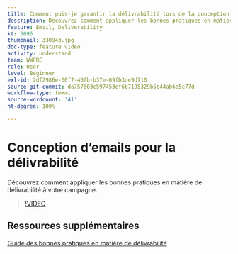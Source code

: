 ```yaml
---
title: Comment puis-je garantir la délivrabilité lors de la conception d’emails ?
description: Découvrez comment appliquer les bonnes pratiques en matière de délivrabilité.
feature: Email, Deliverability
kt: 5095
thumbnail: 330943.jpg
doc-type: feature video
activity: understand
team: WWFRE
role: User
level: Beginner
exl-id: 2df2986e-00f7-40fb-b37e-09fb3de9d710
source-git-commit: da757603c597453ef6b7195329b5b44ab6e5c77d
workflow-type: tm+mt
source-wordcount: '41'
ht-degree: 100%

---
```


# Conception d’emails pour la délivrabilité

Découvrez comment appliquer les bonnes pratiques en matière de délivrabilité à votre campagne.

>[!VIDEO](https://video.tv.adobe.com/v/330943?quality=12)

## Ressources supplémentaires

[Guide des bonnes pratiques en matière de délivrabilité](https://experienceleague.adobe.com/docs/deliverability-learn/deliverability-best-practice-guide/introduction.html?lang=fr-FR)
